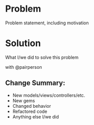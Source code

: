# Problem

Problem statement, including motivation

# Solution

What I/we did to solve this problem

with @pairperson

## Change Summary:

- New models/views/controllers/etc.
- New gems
- Changed behavior
- Refactored code
- Anything else I/we did
